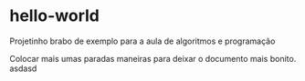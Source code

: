 # hello-world
Projetinho brabo de exemplo para a aula de algoritmos e programação

Colocar mais umas paradas maneiras para deixar o documento mais bonito.
asdasd
